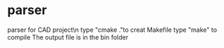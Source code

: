 # parser
parser for CAD project\n
type "cmake ."to creat Makefile
 type "make" to compile
 The output file is in the bin folder
